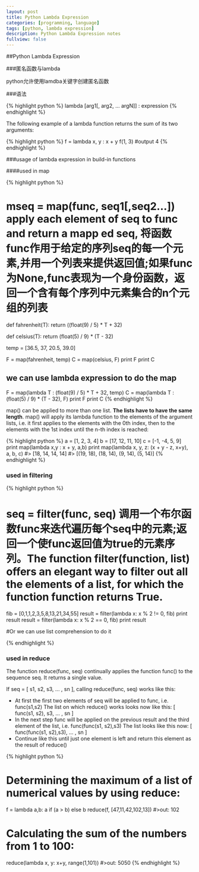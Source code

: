 ```yaml
---
layout: post
title: Python Lambda Expression
categories: [programming, language]
tags: [python, lambda expression]
description: Python Lambda Expression notes
fullview: false
---
```


##Python Lambda Expression

###匿名函数与lambda

python允许使用lamdba关键字创建匿名函数

###语法

{% highlight python %}
lambda [arg1[, arg2, ... argN]] : expression
{% endhighlight %}

The following example of a lambda function returns the sum of its two arguments:

{% highlight python %}
f = lambda x, y : x + y
f(1, 3)
#output 4
{% endhighlight %}

###usage of lambda expression in build-in functions

####used in map

{% highlight python %}
# mseq = map(func, seq1[,seq2...])  apply each element of seq to func and return a mapp ed seq, 将函数func作用于给定的序列seq的每一个元素,并用一个列表来提供返回值;如果func为None,func表现为一个身份函数，返回一个含有每个序列中元素集合的n个元组的列表

def fahrenheit(T):
    return ((float(9) / 5) * T + 32)

def celsius(T):
    return (float(5) / 9) * (T - 32)
 
temp = [36.5, 37, 20.5, 39.0]

F =  map(fahrenheit, temp)
C =  map(celsius, F)
print F
print C

## we can use lambda expression to do the map

F = map(lambda T : (float(9) / 5) * T + 32, temp)
C = map(lambda T : (float(5) / 9) * (T - 32), F)
print F
print C
{% endhighlight %}

map() can be applied to more than one list. **The lists have to have the same length**. map() will apply its lambda function to the elements of the argument lists, i.e. it first applies to the elements with the 0th index, then to the elements with the 1st index until the n-th index is reached:

{% highlight python %}
a = [1, 2, 3, 4]
b = [17, 12, 11, 10]
c = [-1, -4, 5, 9]
print map(lambda x,y : x + y, a,b)
print map(lambda x, y, z: (x + y - z, x+y), a, b, c)
#> [18, 14, 14, 14]
#> [(19, 18), (18, 14), (9, 14), (5, 14)]
{% endhighlight %}

### used in filtering
{% highlight python %}
# seq = filter(func, seq) 调用一个布尔函数func来迭代遍历每个seq中的元素;返回一个使func返回值为true的元素序列。The function filter(function, list) offers an elegant way to filter out all the elements of a list, for which the function function returns True. 

fib = [0,1,1,2,3,5,8,13,21,34,55]
result = filter(lambda x: x % 2 != 0, fib)
print result
result = filter(lambda x: x % 2 == 0, fib)
print result

#Or we can use list comprehension to do it

{% endhighlight %}

### used in reduce

The function reduce(func, seq) continually applies the function func() to the sequence seq. It returns a single value. 

If seq = [ s1, s2, s3, ... , sn ], calling reduce(func, seq) works like this:

* At first the first two elements of seq will be applied to func, i.e. func(s1,s2) The list on which reduce() works looks now like this: [ func(s1, s2), s3, ... , sn ]
* In the next step func will be applied on the previous result and the third element of the list, i.e. func(func(s1, s2),s3)
The list looks like this now: [ func(func(s1, s2),s3), ... , sn ]
* Continue like this until just one element is left and return this element as the result of reduce()

{% highlight python %}
# Determining the maximum of a list of numerical values by using reduce:
f = lambda a,b: a if (a > b) else b
reduce(f, [47,11,42,102,13])
#>out: 102


# Calculating the sum of the numbers from 1 to 100:
reduce(lambda x, y: x+y, range(1,101))
#>out: 5050
{% endhighlight %}
